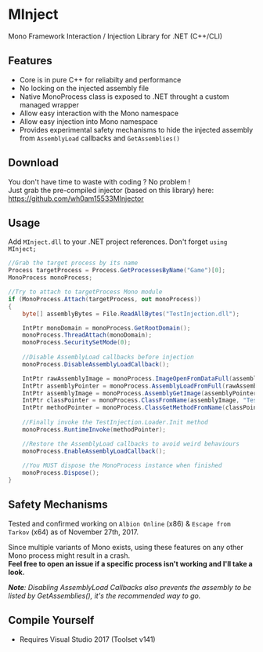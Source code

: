 # MInject
Mono Framework Interaction / Injection Library for .NET (C++/CLI)

## Features
- Core is in pure C++ for reliabilty and performance
- No locking on the injected assembly file
- Native MonoProcess class is exposed to .NET throught a custom managed wrapper
- Allow easy interaction with the Mono namespace
- Allow easy injection into Mono namespace
- Provides experimental safety mechanisms to hide the injected assembly from `AssemblyLoad` callbacks and `GetAssemblies()`

## Download
You don't have time to waste with coding ? No problem !  
Just grab the pre-compiled injector (based on this library) here: https://github.com/wh0am15533MInjector

## Usage
Add `MInject.dll` to your .NET project references.
Don't forget `using MInject;`

```c#
//Grab the target process by its name
Process targetProcess = Process.GetProcessesByName("Game")[0];
MonoProcess monoProcess;

//Try to attach to targetProcess Mono module
if (MonoProcess.Attach(targetProcess, out monoProcess))
{
    byte[] assemblyBytes = File.ReadAllBytes("TestInjection.dll");

    IntPtr monoDomain = monoProcess.GetRootDomain();
    monoProcess.ThreadAttach(monoDomain);
    monoProcess.SecuritySetMode(0);
    
    //Disable AssemblyLoad callbacks before injection
    monoProcess.DisableAssemblyLoadCallback();

    IntPtr rawAssemblyImage = monoProcess.ImageOpenFromDataFull(assemblyBytes);
    IntPtr assemblyPointer = monoProcess.AssemblyLoadFromFull(rawAssemblyImage);
    IntPtr assemblyImage = monoProcess.AssemblyGetImage(assemblyPointer);
    IntPtr classPointer = monoProcess.ClassFromName(assemblyImage, "TestInjection", "Loader");
    IntPtr methodPointer = monoProcess.ClassGetMethodFromName(classPointer, "Init");
        
    //Finally invoke the TestInjection.Loader.Init method
    monoProcess.RuntimeInvoke(methodPointer);

    //Restore the AssemblyLoad callbacks to avoid weird behaviours
    monoProcess.EnableAssemblyLoadCallback();    
    
    //You MUST dispose the MonoProcess instance when finished
    monoProcess.Dispose();
}
```

## Safety Mechanisms 
Tested and confirmed working on `Albion Online` (x86) &  `Escape from Tarkov` (x64) as of November 27th, 2017.  
  
Since multiple variants of Mono exists, using these features on any other Mono process might result in a crash.  
**Feel free to open an issue if a specific process isn't working and I'll take a look.**

***Note**: Disabling AssemblyLoad Callbacks also prevents the assembly to be listed by GetAssemblies(), it's the recommended way to go.*

## Compile Yourself
- Requires Visual Studio 2017 (Toolset v141)
